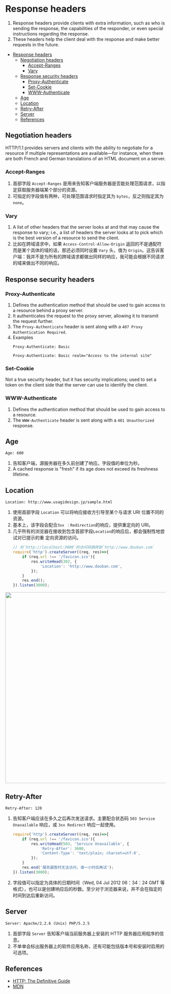# Response headers

1. Response headers provide clients with extra information, such as who is sending the response, the capabilities of the responder, or even special instructions regarding the response. 
2. These headers help the client deal with the response and make better requests in the future.


<!-- TOC -->

- [Response headers](#response-headers)
    - [Negotiation headers](#negotiation-headers)
        - [Accept-Ranges](#accept-ranges)
        - [Vary](#vary)
    - [Response security headers](#response-security-headers)
        - [Proxy-Authenticate](#proxy-authenticate)
        - [Set-Cookie](#set-cookie)
        - [WWW-Authenticate](#www-authenticate)
    - [Age](#age)
    - [Location](#location)
    - [Retry-After](#retry-after)
    - [Server](#server)
    - [References](#references)

<!-- /TOC -->


## Negotiation headers
HTTP/1.1 provides servers and clients with the ability to negotiate for a resource if multiple representations are available—for instance, when there are both French and German translations of an HTML document on a server. 

### Accept-Ranges
1. 首部字段 `Accept-Ranges` 是用来告知客户端服务器是否能处理范围请求，以指定获取服务器端某个部分的资源。
2. 可指定的字段值有两种，可处理范围请求时指定其为 `bytes`，反之则指定其为 `none`。

### Vary 
1. A list of other headers that the server looks at and that may cause the response to vary; i.e., a list of
headers the server looks at to pick which is the best version of a resource to send the client.
2. 比如在跨域请求中，如果 `Access-Control-Allow-Origin` 返回的不是通配符而是某个具体的域的话，那还必须同时设置 `Vary` 头，值为 `Origin`。这告诉客户端：我并不是为所有的跨域请求都做出同样的响应，我可能会根据不同请求的域来做出不同的响应。


## Response security headers
### Proxy-Authenticate
1. Defines the authentication method that should be used to gain access to a resource behind a proxy server. 
2. It authenticates the request to the proxy server, allowing it to transmit the request further.
3. The `Proxy-Authenticate` header is sent along with a `407 Proxy Authentication Required`.
4. Examples
    ```
    Proxy-Authenticate: Basic

    Proxy-Authenticate: Basic realm="Access to the internal site"
    ```

### Set-Cookie 
Not a true security header, but it has security implications; used to set a token on the client side that the server can use to identify the client.

### WWW-Authenticate
1. Defines the authentication method that should be used to gain access to a resource.
2. The `WWW-Authenticate` header is sent along with a `401 Unauthorized` response.


## Age
```
Age: 600
```
1. 告知客户端，源服务器在多久前创建了响应。字段值的单位为秒。
2. A cached response is "fresh" if its age does not exceed its freshness lifetime.


## Location
```
Location: http://www.usagidesign.jp/sample.html
```
1. 使用首部字段 `Location` 可以将响应接收方引导至某个与请求 URI 位置不同的资源。
2. 基本上，该字段会配合`3xx ：Redirection`的响应，提供重定向的 URI。
3. 几乎所有的浏览器在接收到包含首部字段`Location`的响应后，都会强制性地尝试对已提示的重
定向资源的访问。
    ```js
    // 对`http://localhost:3000`的访问将跳转到`http://www.douban.com`
    require('http').createServer((req, res)=>{
        if (req.url !== '/favicon.ico'){
            res.writeHead(302, {
                'Location': 'http://www.douban.com',
            });
        }
        res.end();
    }).listen(3000);
    ```

<img src="./images/Location.png" width="600" style="display: block; margin: 5px 0 10px 0;" />


## Retry-After
```
Retry-After: 120
```
1. 告知客户端应该在多久之后再次发送请求。主要配合状态码 `503 Service Unavailable` 响应，或 `3xx Redirect` 响应一起使用。
    ```js
    require('http').createServer((req, res)=>{
        if (req.url !== '/favicon.ico'){
            res.writeHead(503, 'Service Unavailable', {
                'Retry-After': 3600,
                'Content-Type': 'text/plain; charset=utf-8',
            });
        }
        res.end('服务器暂时无法访问，请一小时后再试');
    }).listen(3000);
    ```
2. 字段值可以指定为具体的日期时间（Wed, 04 Jul 2012 06：34：24 GMT 等格式），也可以是创建响应后的秒数。至少对于浏览器来说，并不会在指定的时间到达后重新访问。


## Server
```
Server: Apache/2.2.6 (Unix) PHP/5.2.5
```
1. 首部字段 `Server` 告知客户端当前服务器上安装的 HTTP 服务器应用程序的信息。
2. 不单单会标出服务器上的软件应用名称，还有可能包括版本号和安装时启用的可选项。


## References
* [HTTP: The Definitive Guide](https://book.douban.com/subject/1440226/)
* [MDN](https://developer.mozilla.org/en-US/docs/Web/HTTP/Headers)
